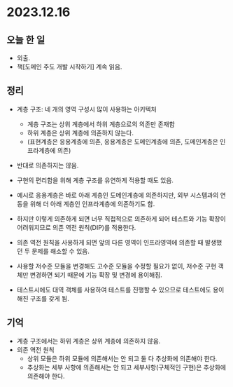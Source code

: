 # 2023.12.16

## 오늘 한 일
* 외출.
* 책[도메인 주도 개발 시작하기] 계속 읽음.


## 정리
* 계층 구조: 네 개의 영역 구성시 많이 사용하는 아키텍처
  * 계층 구조는 상위 계층에서 하위 계층으로의 의존만 존재함
  * 하위 계층은 상위 계층에 의존하지 않는다.
  * (표현계층은 응용계층에 의존, 응용계층은 도메인계층에 의존, 도메인계층은 인프라계층에 의존)
 
* 반대로 의존하지는 않음.
* 구현의 편리함을 위해 계층 구조를 유연하게 적용할 때도 있음.
* 예시로 응용계층은 바로 아래 계층인 도메인계층에 의존하지만, 외부 시스템과의 연동을 위해 더 아래 계층인 인프라계층에 의존하기도 함.
* 하지만 이렇게 의존하게 되면 너무 직접적으로 의존하게 되어 테스트와 기능 확장이 어려워지므로 의존 역전 원칙(DIP)를 적용한다.
* 의존 역전 원칙을 사용하게 되면 앞의 다른 영역이 인프라영역에 의존할 때 발생했던 두 문제를 해소할 수 있음.
* 사용할 저수준 모듈을 변경해도 고수준 모듈을 수정할 필요가 없이, 저수준 구현 객체만 변경하면 되기 때문에 기능 확장 및 변경에 용이해짐.
* 테스트시에도 대역 객체를 사용하여 테스트를 진행할 수 있으므로 테스트에도 용이해진 구조를 갖게 됨.

## 기억
* 계층 구조에서는 하위 계층은 상위 계층에 의존하지 않음.
* 의존 역전 원칙
  * 상위 모듈은 하위 모듈에 의존해서는 안 되고 둘 다 추상화에 의존해야 한다.
  * 추상화는 세부 사항에 의존해서는 안 되고 세부사항(구체적인 구현)은 추상화에 의존해야 한다.
